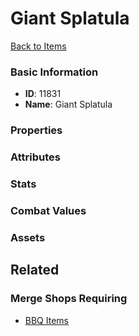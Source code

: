 # Giant Splatula

<no description available>

[Back to Items](../items.md)

### Basic Information

- **ID**: 11831
- **Name**: Giant Splatula

### Properties


### Attributes


### Stats


### Combat Values


### Assets


## Related

### Merge Shops Requiring

- [BBQ Items](../merge-shops/202-bbq-items.md)

